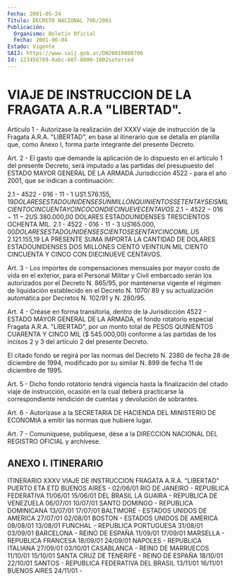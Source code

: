 ```yaml
---
Fecha: 2001-05-24
Título: DECRETO NACIONAL 706/2001
Publicación:
  Organismo: Boletín Oficial
  Fecha: 2001-06-04
Estado: Vigente
SAIJ: https://www.saij.gob.ar/DN20010000706
Id: 123456789-0abc-607-0000-1002soterced
---
```

# VIAJE DE INSTRUCCION DE LA FRAGATA A.R.A "LIBERTAD".

<a id="1"></a>
Artículo  1  -  Autorízase  la   realización  del  XXXV  viaje  de instrucción de la Fragata A.R.A. "LIBERTAD", en base al itinerario que  se detalla en planilla que, como  Anexo  I,  forma  parte integrante  del    presente  Decreto.

<a id="2"></a>
Art. 2 - El gasto que demande la aplicación de lo  dispuesto en el artículo 1 del presente Decreto, será imputado a las  partidas del presupuesto del ESTADO MAYOR GENERAL DE LA ARMADA Jurisdicción 4522 - para el año 2001, que se indican a continuación:

 2.1 - 4522 - 016 -  11  -  1                        U$S  1.576.155,19  DOLARES ESTADOUNIDENSES UN MILLON QUINIENTOS  SETENTA Y SEIS MIL CIENTO CINCUENTA Y CINCO CON  DIECINUEVE CENTAVOS. 2.1  -  4522  - 016 - 11 - 2                        U$S    380.000,00  DOLARES ESTADOUNIDENSES TRESCIENTOS OCHENTA MIL. 2.1 - 4522 - 016  -  11  - 3                        U$S    165.000,00  DOLARES ESTADOUNIDENSES CIENTO SESENTA Y CINCO MIL.                                                     U$S  2.121.155,19   LA PRESENTE SUMA IMPORTA LA CANTIDAD DE DOLARES ESTADOUNIDENSES DOS MILLONES CIENTO VEINTIUN MIL CIENTO CINCUENTA Y CINCO CON DIECINUEVE CENTAVOS.

<a id="3"></a>
Art. 3 - Los importes de compensaciones mensuales  por mayor costo de vida en el exterior, para el Personal Militar y Civil  embarcado serán  los  autorizados  por  el  Decreto N. 865/95, por mantenerse vigente el régimen de liquidación establecido en el Decreto N. 1070/ 89 y su actualización automática por Decretos N. 102/91 y N. 280/95.

<a id="4"></a>
Art. 4 - Créase en forma transitoria,  dentro  de  la Jurisdicción 4522  -  ESTADO  MAYOR  GENERAL  DE  LA  ARMADA, el fondo rotatorio especial Fragata A.R.A. "LIBERTAD", por un  monto  total  de  PESOS QUINIENTOS  CUARENTA  Y  CINCO  MIL  ($  545.000,00) conforme a las partidas de los incisos 2 y 3 del artículo 2 del presente Decreto.

El citado fondo se regirá por las normas del  Decreto  N. 2380  de fecha  28 de diciembre de 1994, modificado por su similar N. 899 de fecha 11 de diciembre de 1995.

<a id="5"></a>
Art. 5 - Dicho fondo rotatorio tendrá vigencia hasta la finalización  del  citado  viaje de instrucción, ocasión en la cual deberá  practicarse  la  correspondiente  rendición  de  cuentas  y devolución de sobrantes.

<a id="6"></a>
Art. 6 - Autorízase a la  SECRETARIA DE HACIENDA DEL MINISTERIO DE ECONOMIA a emitir las normas que hubiere lugar.

<a id="7"></a>
Art.  7 - Comuníquese, publíquese, dése a la DIRECCION NACIONAL DEL REGISTRO OFICIAL y archívese.

## ANEXO I. ITINERARIO

<a id="1"></a>
ITINERARIO XXXV VIAJE DE INSTRUCCION                                FRAGATA  A.R.A.  "LIBERTAD"  PUERTO                                                  ETA ETD BUENOS AIRES                                            - 02/06/01 RIO DE JANEIRO - REPUBLICA FEDERATIVA           11/06/01        15/06/01 DEL BRASIL LA GUAIRA - REPUBLICA DE VENEZUELA                      06/07/01 10/07/01 SANTO DOMINGO - REPUBLICA DOMINICANA            13/07/01        17/07/01 BALTIMORE - ESTADOS UNIDOS DE AMERICA           27/07/01        02/08/01  BOSTON - ESTADOS UNIDOS DE AMERICA                      08/08/01 13/08/01 FUNCHAL - REPUBLICA PORTUGUESA                  31/08/01        03/09/01 BARCELONA -  REINO DE ESPAÑA                            11/09/01 17/09/01 MARSELLA - REPUBLICA FRANCESA                           18/09/01 24/09/01 NAPOLES - REPUBLICA ITALIANA                            27/09/01 03/10/01 CASABLANCA - REINO DE MARRUECOS                 11/10/01        15/10/01 SANTA CRUZ DE TENERIFE - REINO DE ESPAÑA                18/10/01 22/10/01  SANTOS - REPUBLICA FEDERATIVA DEL BRASIL                13/11/01 16/11/01 BUENOS AIRES                                            24/11/01 -